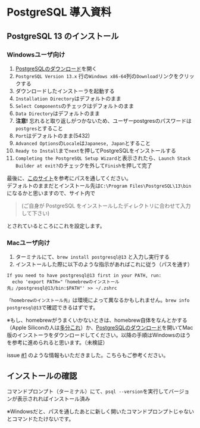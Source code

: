 # PostgreSQL 導入資料

## PostgreSQL 13 のインストール

### Windowsユーザ向け

1. [PostgreSQLのダウンロード](https://www.enterprisedb.com/downloads/postgres-postgresql-downloads)を開く
2. `PostgreSQL Version 13.x` 行の`Windows x86-64`列の`Download`リンクをクリックする
3. ダウンロードしたインストーラを起動する
  1. `Installation Directory`はデフォルトのまま
  2. `Select Components`のチェックはデフォルトのまま
  3. `Data Directory`はデフォルトのまま
  4. **注意!** 忘れると取り返しがつかないため、ユーザーpostgresのパスワードは`postgres`とすること
  5. `Port`はデフォルトのまま(5432)
  6. `Advanced Options`の`Locale`は`Japanese, Japan`とすること
  7. `Ready to Install`まで`next`を押してPostgreSQLをインストールする
  8. `Completing the PostgreSQL Setup Wizard`と表示されたら、`Launch Stack Builder at exit?`のチェックを外して`Finish`を押して完了

最後に、[このサイト](https://www.javadrive.jp/postgresql/install/index3.html)を参考にパスを通してください。  
デフォルトのままだとインストール先は`C:\Program Files\PostgreSQL\13\bin`になるかと思いますので、サイト内で  

> (ご自身が PostgreSQL をインストールしたディレクトリに合わせて入力して下さい)

とされているところにこれを設定します。

### Macユーザ向け

1. ターミナルにて、`brew install postgresql@13` と入力し実行する  
2. インストールした際に以下のような指示があればこれに従う（パスを通す）
```
If you need to have postgresql@13 first in your PATH, run:
  echo 'export PATH="「homebrewのインストール先」/postgresql@13/bin:$PATH"' >> ~/.zshrc
```

`「homebrewのインストール先」`は環境によって異なるかもしれません。`brew info postgresql@13`で確認できるはずです。

※もし、homebrewがうまくいかないときは、homebrew自体をなんとかする（Apple Siliconの人は[多分これ](https://shiro-changelife.com/error-cannot-install-in-homebrew/)）か、[PostgreSQLのダウンロード](https://www.enterprisedb.com/downloads/postgres-postgresql-downloads)を開いてMac版のインストーラをダウンロードしてください。以降の手順はWindowsのほうを参考に進められると思います。（未検証）

issue [#1](https://github.com/TakashiNishimura/PostgreSQL-intro/issues/1) のような情報もいただきました。こちらもご参考ください。

## インストールの確認

コマンドプロンプト（ターミナル）にて、`psql --version`を実行してバージョンが表示されればインストール済み  

※Windowsだと、パスを通したあとに新しく開いたコマンドプロンプトじゃないとコマンドたたけないです。
